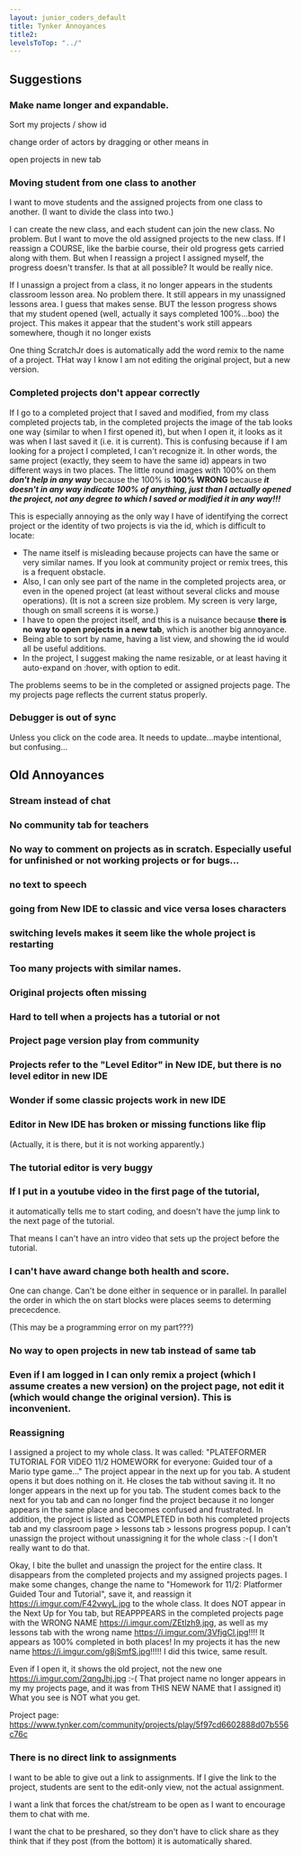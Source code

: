 ```yaml
---
layout: junior_coders_default
title: Tynker Annoyances
title2: 
levelsToTop: "../"
---
```


## Suggestions

### Make name longer and expandable.


Sort my projects / show id 

change order of actors by dragging or other means in 

open projects in new tab

### Moving student from one class to another

I want to move students and the assigned projects from one class to another. (I want to divide the class into two.)

I can create the new class, and each student can join the new class. No problem.
But I want to move the old assigned projects to the new class. If I reassign a COURSE, like the barbie course, their old progress gets carried along with them. But when I reassign a project I assigned myself, the progress doesn't transfer. Is that at all possible? It would be really nice.

If I unassign a project from a class, it no longer appears in the students classroom lesson area. No problem there. It still appears in my unassigned lessons area. I guess that makes sense. BUT the lesson progress shows that my student opened (well, actually it says completed 100%...boo) the project. This makes it appear that the student's work still appears somewhere, though it no longer exists 

One thing ScratchJr does is automatically add the word remix to the name of a project. THat way I know I am not editing the original project, but a new version. 


### Completed projects don't appear correctly

If I go to a completed project that I saved and modified, from my class completed projects tab, in the completed projects the image of the tab looks one way (similar to when I first opened it), but when I open it, it looks as it was when I last saved it (i.e. it is current). This is confusing because if I am looking for a project I completed, I can't recognize it. In other words, the same project (exactly, they seem to have the same id) appears in two different ways in two places. The little round images with 100% on them ***don't help in any way*** because the 100% is **100% WRONG** because  ***it doesn't in any way indicate 100% of anything, just than I actually opened the project, not any degree to which I saved or modified it in any way!!!***


This is especially annoying as the only way I have of identifying the correct project or the identity of two projects is via the id, which is difficult to locate: 
* The name itself is misleading because projects can have the same or very similar names. If you look at community project or remix trees, this is a frequent obstacle.
* Also, I can only see part of the name in the completed projects area, or even in the opened project (at least without several clicks and mouse operations). (It is not a screen size problem. My screen is very large, though on small screens it is worse.) 
* I have to open the project itself, and this is a nuisance because **there is no way to open projects in a new tab**, which is another big annoyance.
* Being able to sort by name, having a list view, and showing the id would all be useful additions. 
* In the project, I suggest making the name resizable, or at least having it auto-expand on :hover, with option to edit.


The problems seems to be in the completed or assigned projects page. The my projects page reflects the current status properly.


### Debugger is out of sync

Unless you click on the code area. It needs to update...maybe intentional, but confusing...


## Old Annoyances



### Stream instead of chat

### No community tab for teachers 

### No way to comment on projects as in scratch. Especially useful for unfinished or not working projects or for bugs...

### no text to speech 

### going from New IDE to classic and vice versa loses characters

### switching levels makes it seem like the whole project is restarting 

### Too many projects with similar names. 

### Original projects often missing 

### Hard to tell when a projects has a tutorial or not 

### Project page version play from community

### Projects refer to the "Level Editor" in New IDE, but there is no level editor in new IDE 

### Wonder if some classic projects work in new IDE 

### Editor in New IDE has broken or missing functions like flip 

(Actually, it is there, but it is not working apparently.)

### The tutorial editor is very buggy

### If I put in a youtube video in the first page of the tutorial, 

it automatically tells me to start coding, and doesn't have the jump link to the next page of the tutorial. 

That means I can't have an intro video that sets up the project before the tutorial.

### I can't have award change both health and score. 

One can change. Can't be done either in sequence or in parallel. In parallel the order in which the on start blocks were places seems to determing prececdence.

(This may be a programming error on my part???)

### No way to open projects in new tab instead of same tab

### Even if I am logged in I can only remix a project (which I assume creates a new version) on the project page, not edit it (which would change the original version). This is inconvenient.

### Reassigning

I assigned a project to my whole class. It was called: "PLATEFORMER TUTORIAL FOR VIDEO
11/2 HOMEWORK for everyone: Guided tour of a Mario type game..." The project appear in the next up for you tab. A student opens it but does nothing on it. He closes the tab without saving it. It no longer appears in the next up for you tab. The student comes back to the next for you tab and can no longer find the project because it no longer appears in the same place and becomes confused and frustrated. In addition, the project is listed as COMPLETED in both his completed projects tab and my classroom page > lessons tab > lessons progress popup.  I can't unassign the project without unassigning it for the whole class :-( I don't really want to do that.

Okay, I bite the bullet and unassign the project for the entire class. It disappears from the completed projects and my assigned projects pages. I make some changes, change the name to "Homework for 11/2: Platformer Guided Tour and Tutorial", save it, and reassign it https://i.imgur.com/F42vwyL.jpg to the whole class. It does NOT appear in the Next Up for You tab, but REAPPPEARS in the completed projects page with the WRONG NAME https://i.imgur.com/ZEtlzh9.jpg, as well as my lessons tab with the wrong name https://i.imgur.com/3VfjgCl.jpg!!!! It appears as 100% completed in both places! In my projects it has the new name https://i.imgur.com/g8jSmfS.jpg!!!!! I did this twice, same result.

Even if I open it, it shows the old project, not the new one https://i.imgur.com/2qngJhj.jpg :-( That project name no longer appears in my my projects page, and it was from THIS NEW NAME that I assigned it) What you see is NOT what you get.


Project page: https://www.tynker.com/community/projects/play/5f97cd6602888d07b556c76c

### There is no direct link to assignments

I want to be able to give out a link to assignments. If I give the link to the project, students are sent to the edit-only view, not the actual assignment.

I want a link that forces the chat/stream to be open as I want to encourage them to chat with me. 

I want the chat to be preshared, so they don't have to click share as they think that if they post (from the bottom) it is automatically shared. 

